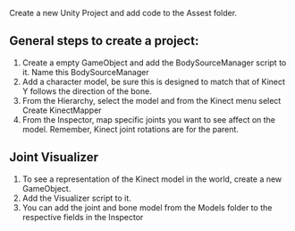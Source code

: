 Create a new Unity Project and add code to the Assest folder.

General steps to create a project:
- 
1. Create a empty GameObject and add the BodySourceManager script to it. Name this BodySourceManager
2. Add a character model, be sure this is designed to match that of Kinect Y follows the direction of the bone.
3. From the Hierarchy, select the model and from the Kinect menu select Create KinectMapper
4. From the Inspector, map specific joints you want to see affect on the model. Remember, Kinect joint rotations are for the parent.

Joint Visualizer
-
1. To see a representation of the Kinect model in the world, create a new GameObject.
2. Add the Visualizer script to it.
3. You can add the joint and bone model from the Models folder to the respective fields in the Inspector


 